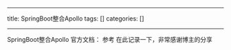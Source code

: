 
--- 
title:  SpringBoot整合Apollo 
tags: []
categories: [] 

---
SpringBoot整合Apollo 官方文档：  参考  在此记录一下，非常感谢博主的分享
